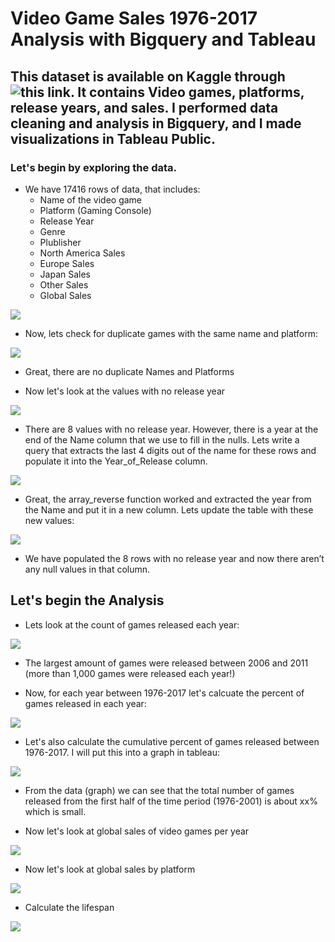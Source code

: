 # Video Game Sales 1976-2017 Analysis with Bigquery and Tableau
## This dataset is available on Kaggle through ![this link](https://www.kaggle.com/code/kendallgillies/video-game-sales-by-genre). It contains Video games, platforms, release years, and sales. I performed data cleaning and analysis in Bigquery, and I made visualizations in Tableau Public.
### Let's begin by exploring the data.
- We have 17416 rows of data, that includes:
  - Name of the video game
  - Platform (Gaming Console)
  - Release Year
  - Genre
  - Plublisher
  - North America Sales
  - Europe Sales
  - Japan Sales
  - Other Sales
  - Global Sales

![](https://github.com/cdauksas/PortfolioProjects/blob/main/Picture-1.png)


- Now, lets check for duplicate games with the same name and platform:

![](https://github.com/cdauksas/PortfolioProjects/blob/main/Picture-2.png)

- Great, there are no duplicate Names and Platforms

- Now let's look at the values with no release year

![](https://github.com/cdauksas/PortfolioProjects/blob/main/Picture-4.png)

- There are 8 values with no release year. However, there is a year at the end of the Name column that we use to fill in the nulls. Lets write a query that extracts the last 4 digits out of the name for these rows and populate it into the Year_of_Release column.

![](https://github.com/cdauksas/PortfolioProjects/blob/main/Picture-5.png)

- Great, the array_reverse function worked and extracted the year from the Name and put it in a new column. Lets update the table with these new values:

![](https://github.com/cdauksas/PortfolioProjects/blob/main/Picture-6.png)

- We have populated the 8 rows with no release year and now there aren’t any null values in that column.

## Let's begin the Analysis
- Lets look at the count of games released each year:

![](https://github.com/cdauksas/PortfolioProjects/blob/main/Picture-7.png)

- The largest amount of games were released between 2006 and 2011 (more than 1,000 games were released each year!)

- Now, for each year between 1976-2017 let's calcuate the percent of games released in each year:

![](https://github.com/cdauksas/PortfolioProjects/blob/main/Picture-8.png)

- Let's also calculate the cumulative percent of games released between 1976-2017. I will put this into a graph in tableau:

![](https://github.com/cdauksas/PortfolioProjects/blob/main/Picture-9.png)

- From the data (graph) we can see that the total number of games released from the first half of the time period (1976-2001) is about xx% which is small.

- Now let's look at global sales of video games per year

![](https://github.com/cdauksas/PortfolioProjects/blob/main/Picture-10.png)

- Now let's look at global sales by platform

![](https://github.com/cdauksas/PortfolioProjects/blob/main/Picture-11.png)

- Calculate the lifespan

![](https://github.com/cdauksas/PortfolioProjects/blob/main/Picture-12.png)
